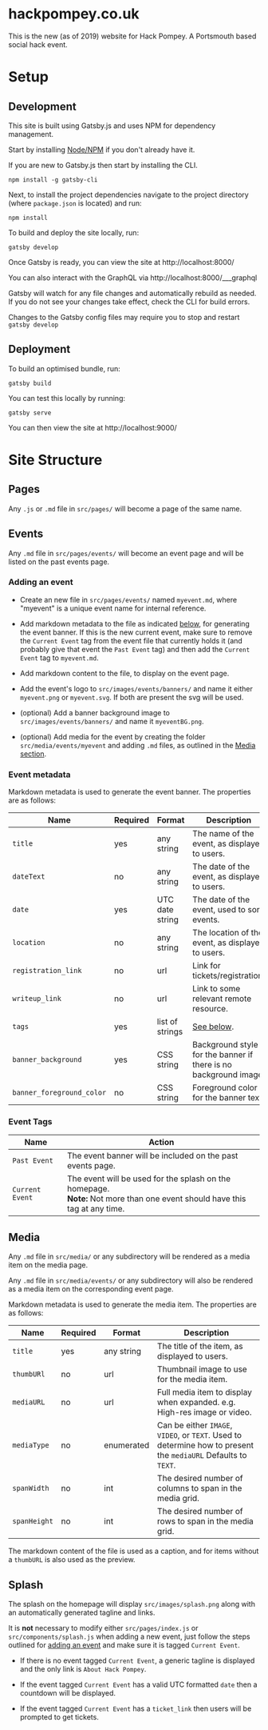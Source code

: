# hackpompey.co.uk

This is the new (as of 2019) website for Hack Pompey. A Portsmouth based social hack event.

# Setup

## Development

This site is built using Gatsby.js and uses NPM for dependency management.

Start by installing [Node/NPM](https://nodejs.org/) if you don't already have it.

If you are new to Gatsby.js then start by installing the CLI.

```
npm install -g gatsby-cli
```

Next, to install the project dependencies navigate to the project directory (where `package.json` is located) and run:

```
npm install
```

To build and deploy the site locally, run:

```
gatsby develop
```

Once Gatsby is ready, you can view the site at http://localhost:8000/

You can also interact with the GraphQL via http://localhost:8000/___graphql

Gatsby will watch for any file changes and automatically rebuild as needed.
If you do not see your changes take effect, check the CLI for build errors.

Changes to the Gatsby config files may require you to stop and restart `gatsby develop`

## Deployment

To build an optimised bundle, run:

```
gatsby build
```

You can test this locally by running:

```
gatsby serve
```

You can then view the site at http://localhost:9000/

# Site Structure

## Pages

Any `.js` or `.md` file in `src/pages/` will become a page of the same name.

## Events

Any `.md` file in `src/pages/events/` will become an event page and will be listed on the past events page.

### Adding an event

- Create an new file in `src/pages/events/` named `myevent.md`, where "myevent" is a unique event name for internal reference.

- Add markdown metadata to the file as indicated [below](#event-metadata), for generating the event banner. If this is the new current event, make sure to remove the `Current Event` tag from the event file that currently holds it (and probably give that event the `Past Event` tag) and then add the `Current Event` tag to `myevent.md`.

- Add markdown content to the file, to display on the event page.

- Add the event's logo to `src/images/events/banners/` and name it either `myevent.png` or `myevent.svg`. If both are present the svg will be used.

- (optional) Add a banner background image to `src/images/events/banners/` and name it `myeventBG.png`.

- (optional) Add media for the event by creating the folder `src/media/events/myevent` and adding `.md` files, as outlined in the [Media section](#media).

### Event metadata

Markdown metadata is used to generate the event banner. The properties are as follows:

| Name                      | Required | Format          | Description                                                      |
| ------------------------- | -------- | --------------- | ---------------------------------------------------------------- |
| `title`                   | yes      | any string      | The name of the event, as displayed to users.                    |
| `dateText`                | no       | any string      | The date of the event, as displayed to users.                    |
| `date`                    | yes      | UTC date string | The date of the event, used to sort events.                      |
| `location`                | no       | any string      | The location of the event, as displayed to users.                |
| `registration_link`       | no       | url             | Link for tickets/registration.                                   |
| `writeup_link`            | no       | url             | Link to some relevant remote resource.                           |
| `tags`                    | yes      | list of strings | [See below](#event-tags).                                        |
| `banner_background`       | yes      | CSS string      | Background style for the banner if there is no background image. |
| `banner_foreground_color` | no       | CSS string      | Foreground color for the banner text.                            |

### Event Tags

| Name            | Action                                                                                                                        |
| --------------- | ----------------------------------------------------------------------------------------------------------------------------- |
| `Past Event`    | The event banner will be included on the past events page.                                                                    |
| `Current Event` | The event will be used for the splash on the homepage.<br>**Note:** Not more than one event should have this tag at any time. |

## Media

Any `.md` file in `src/media/` or any subdirectory will be rendered as a media item on the media page.

Any `.md` file in `src/media/events/` or any subdirectory will also be rendered as a media item on the corresponding event page.

Markdown metadata is used to generate the media item. The properties are as follows:

| Name         | Required | Format     | Description                                                                                                    |
| ------------ | -------- | ---------- | -------------------------------------------------------------------------------------------------------------- |
| `title`      | yes      | any string | The title of the item, as displayed to users.                                                                  |
| `thumbURl`   | no       | url        | Thumbnail image to use for the media item.                                                                     |
| `mediaURL`   | no       | url        | Full media item to display when expanded. e.g. High-res image or video.                                        |
| `mediaType`  | no       | enumerated | Can be either `IMAGE`, `VIDEO`, or `TEXT`. Used to determine how to present the `mediaURL` Defaults to `TEXT`. |
| `spanWidth`  | no       | int        | The desired number of columns to span in the media grid.                                                       |
| `spanHeight` | no       | int        | The desired number of rows to span in the media grid.                                                          |

The markdown content of the file is used as a caption, and for items without a `thumbURL` is also used as the preview.

## Splash

The splash on the homepage will display `src/images/splash.png` along with an automatically generated tagline and links.

It is **not** necessary to modify either `src/pages/index.js` or `src/components/splash.js` when adding a new event, just follow the steps outlined for [adding an event](#adding-an-event) and make sure it is tagged `Current Event`.

- If there is no event tagged `Current Event`, a generic tagline is displayed and the only link is `About Hack Pompey`.

- If the event tagged `Current Event` has a valid UTC formatted `date` then a countdown will be displayed.

- If the event tagged `Current Event` has a `ticket_link` then users will be prompted to get tickets.
